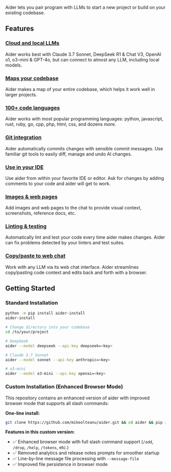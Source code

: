 Aider lets you pair program with LLMs to start a new project or build on your existing codebase. 

## Features

### [Cloud and local LLMs](https://aider.chat/docs/llms.html)

Aider works best with Claude 3.7 Sonnet, DeepSeek R1 & Chat V3, OpenAI o1, o3-mini & GPT-4o, but can connect to almost any LLM, including local models.


### [Maps your codebase](https://aider.chat/docs/repomap.html)
Aider makes a map of your entire codebase, which helps it work well in larger projects.

### [100+ code languages](https://aider.chat/docs/languages.html)
Aider works with most popular programming languages: python, javascript, rust, ruby, go, cpp, php, html, css, and dozens more.

### [Git integration](https://aider.chat/docs/git.html)

Aider automatically commits changes with sensible commit messages. Use familiar git tools to easily diff, manage and undo AI changes.

### [Use in your IDE](https://aider.chat/docs/usage/watch.html)

Use aider from within your favorite IDE or editor. Ask for changes by adding comments to your code and aider will get to work.

### [Images & web pages](https://aider.chat/docs/usage/images-urls.html)
Add images and web pages to the chat to provide visual context, screenshots, reference docs, etc.

### [Linting & testing](https://aider.chat/docs/usage/lint-test.html)

Automatically lint and test your code every time aider makes changes. Aider can fix problems detected by your linters and test suites.

### [Copy/paste to web chat](https://aider.chat/docs/usage/copypaste.html)

Work with any LLM via its web chat interface. Aider streamlines copy/pasting code context and edits back and forth with a browser.

## Getting Started

### Standard Installation

```bash
python -m pip install aider-install
aider-install

# Change directory into your codebase
cd /to/your/project

# DeepSeek
aider --model deepseek --api-key deepseek=<key>

# Claude 3.7 Sonnet
aider --model sonnet --api-key anthropic=<key>

# o3-mini
aider --model o3-mini --api-key openai=<key>
```

### Custom Installation (Enhanced Browser Mode)

This repository contains an enhanced version of aider with improved browser mode that supports all slash commands:

**One-line install:**
```bash
git clone https://github.com/mikeolteanu/aider.git && cd aider && pip install -e .
```

**Features in this custom version:**
- ✅ Enhanced browser mode with full slash command support (`/add`, `/drop`, `/help`, `/tokens`, etc.)
- ✅ Removed analytics and release notes prompts for smoother startup
- ✅ Line-by-line message file processing with `--message-file`
- ✅ Improved file persistence in browser mode
